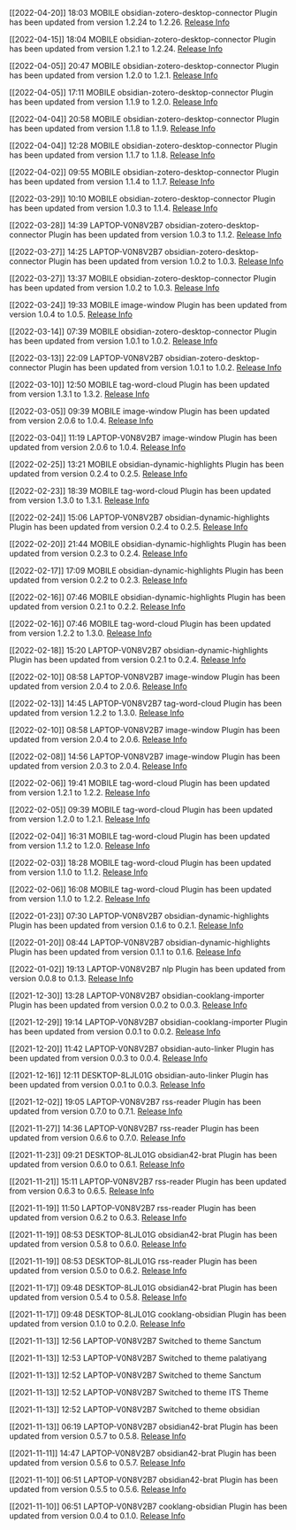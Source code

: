[[2022-04-20]] 18:03 MOBILE obsidian-zotero-desktop-connector Plugin has been updated from version 1.2.24 to 1.2.26. [Release Info](https://github.com/mgmeyers/obsidian-zotero-desktop-connector/releases/tag/1.2.26)

[[2022-04-15]] 18:04 MOBILE obsidian-zotero-desktop-connector Plugin has been updated from version 1.2.1 to 1.2.24. [Release Info](https://github.com/mgmeyers/obsidian-zotero-desktop-connector/releases/tag/1.2.24)

[[2022-04-05]] 20:47 MOBILE obsidian-zotero-desktop-connector Plugin has been updated from version 1.2.0 to 1.2.1. [Release Info](https://github.com/mgmeyers/obsidian-zotero-desktop-connector/releases/tag/1.2.1)

[[2022-04-05]] 17:11 MOBILE obsidian-zotero-desktop-connector Plugin has been updated from version 1.1.9 to 1.2.0. [Release Info](https://github.com/mgmeyers/obsidian-zotero-desktop-connector/releases/tag/1.2.0)

[[2022-04-04]] 20:58 MOBILE obsidian-zotero-desktop-connector Plugin has been updated from version 1.1.8 to 1.1.9. [Release Info](https://github.com/mgmeyers/obsidian-zotero-desktop-connector/releases/tag/1.1.9)

[[2022-04-04]] 12:28 MOBILE obsidian-zotero-desktop-connector Plugin has been updated from version 1.1.7 to 1.1.8. [Release Info](https://github.com/mgmeyers/obsidian-zotero-desktop-connector/releases/tag/1.1.8)

[[2022-04-02]] 09:55 MOBILE obsidian-zotero-desktop-connector Plugin has been updated from version 1.1.4 to 1.1.7. [Release Info](https://github.com/mgmeyers/obsidian-zotero-desktop-connector/releases/tag/1.1.7)

[[2022-03-29]] 10:10 MOBILE obsidian-zotero-desktop-connector Plugin has been updated from version 1.0.3 to 1.1.4. [Release Info](https://github.com/mgmeyers/obsidian-zotero-desktop-connector/releases/tag/1.1.4)

[[2022-03-28]] 14:39 LAPTOP-V0N8V2B7 obsidian-zotero-desktop-connector Plugin has been updated from version 1.0.3 to 1.1.2. [Release Info](https://github.com/mgmeyers/obsidian-zotero-desktop-connector/releases/tag/1.1.2)

[[2022-03-27]] 14:25 LAPTOP-V0N8V2B7 obsidian-zotero-desktop-connector Plugin has been updated from version 1.0.2 to 1.0.3. [Release Info](https://github.com/mgmeyers/obsidian-zotero-desktop-connector/releases/tag/1.0.3)

[[2022-03-27]] 13:37 MOBILE obsidian-zotero-desktop-connector Plugin has been updated from version 1.0.2 to 1.0.3. [Release Info](https://github.com/mgmeyers/obsidian-zotero-desktop-connector/releases/tag/1.0.3)

[[2022-03-24]] 19:33 MOBILE image-window Plugin has been updated from version 1.0.4 to 1.0.5. [Release Info](https://github.com/valentine195/obsidian-image-window/releases/tag/1.0.5)

[[2022-03-14]] 07:39 MOBILE obsidian-zotero-desktop-connector Plugin has been updated from version 1.0.1 to 1.0.2. [Release Info](https://github.com/mgmeyers/obsidian-zotero-desktop-connector/releases/tag/1.0.2)

[[2022-03-13]] 22:09 LAPTOP-V0N8V2B7 obsidian-zotero-desktop-connector Plugin has been updated from version 1.0.1 to 1.0.2. [Release Info](https://github.com/mgmeyers/obsidian-zotero-desktop-connector/releases/tag/1.0.2)

[[2022-03-10]] 12:50 MOBILE tag-word-cloud Plugin has been updated from version 1.3.1 to 1.3.2. [Release Info](https://github.com/joethei/obsidian-tagcloud/releases/tag/1.3.2)

[[2022-03-05]] 09:39 MOBILE image-window Plugin has been updated from version 2.0.6 to 1.0.4. [Release Info](https://github.com/valentine195/obsidian-image-window/releases/tag/1.0.4)

[[2022-03-04]] 11:19 LAPTOP-V0N8V2B7 image-window Plugin has been updated from version 2.0.6 to 1.0.4. [Release Info](https://github.com/valentine195/obsidian-image-window/releases/tag/1.0.4)

[[2022-02-25]] 13:21 MOBILE obsidian-dynamic-highlights Plugin has been updated from version 0.2.4 to 0.2.5. [Release Info](https://github.com/nothingislost/obsidian-highlight-current-word/releases/tag/0.2.5)

[[2022-02-23]] 18:39 MOBILE tag-word-cloud Plugin has been updated from version 1.3.0 to 1.3.1. [Release Info](https://github.com/joethei/obsidian-tagcloud/releases/tag/1.3.1)

[[2022-02-24]] 15:06 LAPTOP-V0N8V2B7 obsidian-dynamic-highlights Plugin has been updated from version 0.2.4 to 0.2.5. [Release Info](https://github.com/nothingislost/obsidian-highlight-current-word/releases/tag/0.2.5)

[[2022-02-20]] 21:44 MOBILE obsidian-dynamic-highlights Plugin has been updated from version 0.2.3 to 0.2.4. [Release Info](https://github.com/nothingislost/obsidian-highlight-current-word/releases/tag/0.2.4)

[[2022-02-17]] 17:09 MOBILE obsidian-dynamic-highlights Plugin has been updated from version 0.2.2 to 0.2.3. [Release Info](https://github.com/nothingislost/obsidian-highlight-current-word/releases/tag/0.2.3)

[[2022-02-16]] 07:46 MOBILE obsidian-dynamic-highlights Plugin has been updated from version 0.2.1 to 0.2.2. [Release Info](https://github.com/nothingislost/obsidian-highlight-current-word/releases/tag/0.2.2)

[[2022-02-16]] 07:46 MOBILE tag-word-cloud Plugin has been updated from version 1.2.2 to 1.3.0. [Release Info](https://github.com/joethei/obsidian-tagcloud/releases/tag/1.3.0)

[[2022-02-18]] 15:20 LAPTOP-V0N8V2B7 obsidian-dynamic-highlights Plugin has been updated from version 0.2.1 to 0.2.4. [Release Info](https://github.com/nothingislost/obsidian-highlight-current-word/releases/tag/0.2.4)

[[2022-02-10]] 08:58 LAPTOP-V0N8V2B7 image-window Plugin has been updated from version 2.0.4 to 2.0.6. [Release Info](https://github.com/valentine195/obsidian-image-window/releases/tag/2.0.6)

[[2022-02-13]] 14:45 LAPTOP-V0N8V2B7 tag-word-cloud Plugin has been updated from version 1.2.2 to 1.3.0. [Release Info](https://github.com/joethei/obsidian-tagcloud/releases/tag/1.3.0)

[[2022-02-10]] 08:58 LAPTOP-V0N8V2B7 image-window Plugin has been updated from version 2.0.4 to 2.0.6. [Release Info](https://github.com/valentine195/obsidian-image-window/releases/tag/2.0.6)

[[2022-02-08]] 14:56 LAPTOP-V0N8V2B7 image-window Plugin has been updated from version 2.0.3 to 2.0.4. [Release Info](https://github.com/valentine195/obsidian-image-window/releases/tag/2.0.4)

[[2022-02-06]] 19:41 MOBILE tag-word-cloud Plugin has been updated from version 1.2.1 to 1.2.2. [Release Info](https://github.com/joethei/obsidian-tagcloud/releases/tag/1.2.2)

[[2022-02-05]] 09:39 MOBILE tag-word-cloud Plugin has been updated from version 1.2.0 to 1.2.1. [Release Info](https://github.com/joethei/obsidian-tagcloud/releases/tag/1.2.1)

[[2022-02-04]] 16:31 MOBILE tag-word-cloud Plugin has been updated from version 1.1.2 to 1.2.0. [Release Info](https://github.com/joethei/obsidian-tagcloud/releases/tag/1.2.0)

[[2022-02-03]] 18:28 MOBILE tag-word-cloud Plugin has been updated from version 1.1.0 to 1.1.2. [Release Info](https://github.com/joethei/obsidian-tagcloud/releases/tag/1.1.2)

[[2022-02-06]] 16:08 MOBILE tag-word-cloud Plugin has been updated from version 1.1.0 to 1.2.2. [Release Info](https://github.com/joethei/obsidian-tagcloud/releases/tag/1.2.2)

[[2022-01-23]] 07:30 LAPTOP-V0N8V2B7 obsidian-dynamic-highlights Plugin has been updated from version 0.1.6 to 0.2.1. [Release Info](https://github.com/nothingislost/obsidian-highlight-current-word/releases/tag/0.2.1)

[[2022-01-20]] 08:44 LAPTOP-V0N8V2B7 obsidian-dynamic-highlights Plugin has been updated from version 0.1.1 to 0.1.6. [Release Info](https://github.com/nothingislost/obsidian-highlight-current-word/releases/tag/0.1.6)

[[2022-01-02]] 19:13 LAPTOP-V0N8V2B7 nlp Plugin has been updated from version 0.0.8 to 0.1.3. [Release Info](https://github.com/SkepticMystic/nlp/releases/tag/0.1.3)

[[2021-12-30]] 13:28 LAPTOP-V0N8V2B7 obsidian-cooklang-importer Plugin has been updated from version 0.0.2 to 0.0.3. [Release Info](https://github.com/nothingislost/obsidian-cooklang-importer/releases/tag/0.0.3)

[[2021-12-29]] 19:14 LAPTOP-V0N8V2B7 obsidian-cooklang-importer Plugin has been updated from version 0.0.1 to 0.0.2. [Release Info](https://github.com/nothingislost/obsidian-cooklang-importer/releases/tag/0.0.2)

[[2021-12-20]] 11:42 LAPTOP-V0N8V2B7 obsidian-auto-linker Plugin has been updated from version 0.0.3 to 0.0.4. [Release Info](https://github.com/nothingislost/obsidian-auto-linker/releases/tag/0.0.4)

[[2021-12-16]] 12:11 DESKTOP-8LJL01G obsidian-auto-linker Plugin has been updated from version 0.0.1 to 0.0.3. [Release Info](https://github.com/nothingislost/obsidian-auto-linker/releases/tag/0.0.3)

[[2021-12-02]] 19:05 LAPTOP-V0N8V2B7 rss-reader Plugin has been updated from version 0.7.0 to 0.7.1. [Release Info](https://github.com/joethei/obsidian-rss/releases/tag/0.7.1)

[[2021-11-27]] 14:36 LAPTOP-V0N8V2B7 rss-reader Plugin has been updated from version 0.6.6 to 0.7.0. [Release Info](https://github.com/joethei/obsidian-rss/releases/tag/0.7.0)

[[2021-11-23]] 09:21 DESKTOP-8LJL01G obsidian42-brat Plugin has been updated from version 0.6.0 to 0.6.1. [Release Info](https://github.com/TfTHacker/obsidian42-brat/releases/tag/0.6.1)

[[2021-11-21]] 15:11 LAPTOP-V0N8V2B7 rss-reader Plugin has been updated from version 0.6.3 to 0.6.5. [Release Info](https://github.com/joethei/obsidian-rss/releases/tag/0.6.5)

[[2021-11-19]] 11:50 LAPTOP-V0N8V2B7 rss-reader Plugin has been updated from version 0.6.2 to 0.6.3. [Release Info](https://github.com/joethei/obsidian-rss/releases/tag/0.6.3)

[[2021-11-19]] 08:53 DESKTOP-8LJL01G obsidian42-brat Plugin has been updated from version 0.5.8 to 0.6.0. [Release Info](https://github.com/TfTHacker/obsidian42-brat/releases/tag/0.6.0)

[[2021-11-19]] 08:53 DESKTOP-8LJL01G rss-reader Plugin has been updated from version 0.5.0 to 0.6.2. [Release Info](https://github.com/joethei/obsidian-rss/releases/tag/0.6.2)

[[2021-11-17]] 09:48 DESKTOP-8LJL01G obsidian42-brat Plugin has been updated from version 0.5.4 to 0.5.8. [Release Info](https://github.com/TfTHacker/obsidian42-brat/releases/tag/0.5.8)

[[2021-11-17]] 09:48 DESKTOP-8LJL01G cooklang-obsidian Plugin has been updated from version 0.1.0 to 0.2.0. [Release Info](https://github.com/deathau/cooklang-obsidian/releases/tag/0.2.0)

[[2021-11-13]] 12:56 LAPTOP-V0N8V2B7 Switched to theme Sanctum

[[2021-11-13]] 12:53 LAPTOP-V0N8V2B7 Switched to theme palatiyang

[[2021-11-13]] 12:52 LAPTOP-V0N8V2B7 Switched to theme Sanctum

[[2021-11-13]] 12:52 LAPTOP-V0N8V2B7 Switched to theme ITS Theme

[[2021-11-13]] 12:52 LAPTOP-V0N8V2B7 Switched to theme obsidian

[[2021-11-13]] 06:19 LAPTOP-V0N8V2B7 obsidian42-brat Plugin has been updated from version 0.5.7 to 0.5.8. [Release Info](https://github.com/TfTHacker/obsidian42-brat/releases/tag/0.5.8)

[[2021-11-11]] 14:47 LAPTOP-V0N8V2B7 obsidian42-brat Plugin has been updated from version 0.5.6 to 0.5.7. [Release Info](https://github.com/TfTHacker/obsidian42-brat/releases/tag/0.5.7)

[[2021-11-10]] 06:51 LAPTOP-V0N8V2B7 obsidian42-brat Plugin has been updated from version 0.5.5 to 0.5.6. [Release Info](https://github.com/TfTHacker/obsidian42-brat/releases/tag/0.5.6)

[[2021-11-10]] 06:51 LAPTOP-V0N8V2B7 cooklang-obsidian Plugin has been updated from version 0.0.4 to 0.1.0. [Release Info](https://github.com/deathau/cooklang-obsidian/releases/tag/0.1.0)

